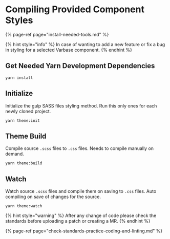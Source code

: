 # Compiling Provided Component Styles

{% page-ref page="install-needed-tools.md" %}

{% hint style="info" %}
In case of wanting to add a new feature or fix a bug in styling for a selected Varbase component.
{% endhint %}

## Get Needed Yarn Development Dependencies

```text
yarn install
```

## Initialize

 Initialize the gulp SASS files styling method. Run this only ones for each newly cloned project.

```text
yarn theme:init
```

## Theme Build

 Compile source `.scss` files to `.css` files. Needs to compile manually on demand.

```text
yarn theme:build
```

## Watch

Watch source `.scss` files and compile them on saving to `.css` files. Auto compiling on save of changes for the source.

```text
yarn theme:watch
```

{% hint style="warning" %}
After any change of code please check the standards before uploading a patch or creating a MR.
{% endhint %}

{% page-ref page="check-standards-practice-coding-and-linting.md" %}



